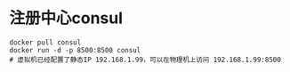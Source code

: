 # 注册中心consul
```shell
docker pull consul
docker run -d -p 8500:8500 consul
# 虚拟机已经配置了静态IP 192.168.1.99，可以在物理机上访问 192.168.1.99:8500
```

